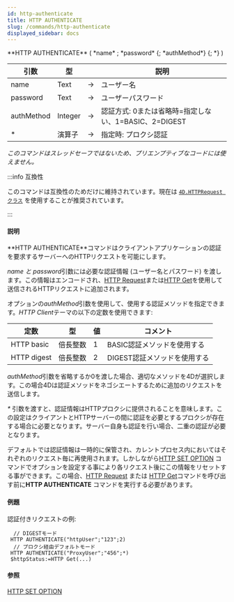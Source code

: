 ```yaml
---
id: http-authenticate
title: HTTP AUTHENTICATE
slug: /commands/http-authenticate
displayed_sidebar: docs
---
```


<!--REF #_command_.HTTP AUTHENTICATE.Syntax-->**HTTP AUTHENTICATE** ( *name* ; *password* {; *authMethod*} {; *} )<!-- END REF-->
<!--REF #_command_.HTTP AUTHENTICATE.Params-->
| 引数 | 型 |  | 説明 |
| --- | --- | --- | --- |
| name | Text | &#8594;  | ユーザー名 |
| password | Text | &#8594;  | ユーザーパスワード |
| authMethod | Integer | &#8594;  | 認証方式: 0または省略時=指定しない、1=BASIC、2=DIGEST |
| * | 演算子 | &#8594;  | 指定時: プロクシ認証 |

<!-- END REF-->

*このコマンドはスレッドセーフではないため、プリエンプティブなコードには使えません。*


:::info 互換性

このコマンドは互換性のためだけに維持されています。現在は [`4D.HTTPRequest クラス`](../API/HTTPRequestClass.md) を使用することが推奨されています。

:::


#### 説明 

<!--REF #_command_.HTTP AUTHENTICATE.Summary-->**HTTP AUTHENTICATE**コマンドはクライアントアプリケーションの認証を要求するサーバーへのHTTPリクエストを可能にします。<!-- END REF-->

*name* *と* *password*引数には必要な認証情報 (ユーザー名とパスワード) を渡します。この情報はエンコードされ、[HTTP Request](http-request.md)または[HTTP Get](http-get.md)を使用して送信されるHTTPリクエストに追加されます。

オプションの*authMethod*引数を使用して、使用する認証メソッドを指定できます。*HTTP Client*テーマの以下の定数を使用できます:

| 定数          | 型    | 値 | コメント              |
| ----------- | ---- | - | ----------------- |
| HTTP basic  | 倍長整数 | 1 | BASIC認証メソッドを使用する  |
| HTTP digest | 倍長整数 | 2 | DIGEST認証メソッドを使用する |

*authMethod*引数を省略するか0を渡した場合、適切なメソッドを4Dが選択します。この場合4Dは認証メソッドをネゴシエートするために追加のリクエストを送信します。

*\** 引数を渡すと、認証情報はHTTPプロクシに提供されることを意味します。この設定はクライアントとHTTPサーバーの間に認証を必要とするプロクシが存在する場合に必要となります。サーバー自身も認証を行い場合、二重の認証が必要となります。

デフォルトでは認証情報は一時的に保管され、カレントプロセス内においてはそれぞれのリクエスト毎に再使用されます。しかしながら[HTTP SET OPTION](http-set-option.md) コマンドでオプションを設定する事により各リクエスト後にこの情報をリセットする事ができます。この場合、[HTTP Request](http-request.md) または [HTTP Get](http-get.md)コマンドを呼び出す前に**HTTP AUTHENTICATE** コマンドを実行する必要があります。

#### 例題 

認証付きリクエストの例:

```4d
  // DIGESTモード
 HTTP AUTHENTICATE("httpUser";"123";2)
  // プロクシ経由デフォルトモード
 HTTP AUTHENTICATE("ProxyUser";"456";*)
 $httpStatus:=HTTP Get(...)
```

#### 参照 

[HTTP SET OPTION](http-set-option.md)  